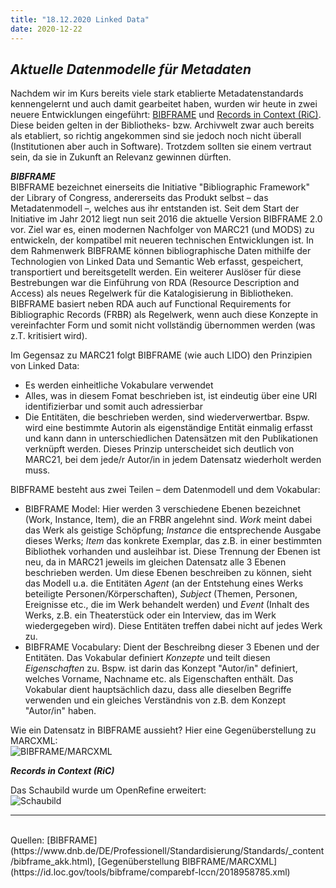 ```yaml
---
title: "18.12.2020 Linked Data"
date: 2020-12-22
---
```


## *Aktuelle Datenmodelle für Metadaten*

Nachdem wir im Kurs bereits viele stark etablierte Metadatenstandards kennengelernt und auch damit gearbeitet haben, wurden wir heute in zwei neuere Entwicklungen eingeführt: [BIBFRAME](https://de.wikipedia.org/wiki/BIBFRAME) und [Records in Context (RiC)](https://de.wikipedia.org/wiki/Records_in_Contexts). Diese beiden gelten in der Bibliotheks- bzw. Archivwelt zwar auch bereits als etabliert, so richtig angekommen sind sie jedoch noch nicht überall (Institutionen aber auch in Software). Trotzdem sollten sie einem vertraut sein, da sie in Zukunft an Relevanz gewinnen dürften.

***BIBFRAME***   
BIBFRAME bezeichnet einerseits die Initiative "Bibliographic Framework" der Library of Congress, andererseits das Produkt selbst – das Metadatenmodell –, welches aus ihr entstanden ist. Seit dem Start der Initiative im Jahr 2012 liegt nun seit 2016 die aktuelle Version BIBFRAME 2.0 vor. Ziel war es, einen modernen Nachfolger von MARC21 (und MODS) zu entwickeln, der kompatibel mit neueren technischen Entwicklungen ist. In dem Rahmenwerk BIBFRAME können bibliographische Daten mithilfe der Technologien von Linked Data und Semantic Web erfasst, gespeichert, transportiert und bereitsgetellt werden. Ein weiterer Auslöser für diese Bestrebungen war die Einführung von RDA (Resource Description and Access) als neues Regelwerk für die Katalogisierung in Bibliotheken. BIBFRAME basiert neben RDA auch auf Functional Requirements for Bibliographic Records (FRBR) als Regelwerk, wenn auch diese Konzepte in vereinfachter Form und somit nicht vollständig übernommen werden (was z.T. kritisiert wird). 

Im Gegensaz zu MARC21 folgt BIBFRAME (wie auch LIDO) den Prinzipien von Linked Data:   
* Es werden einheitliche Vokabulare verwendet 
* Alles, was in diesem Fomat beschrieben ist, ist eindeutig über eine URI identifizierbar und somit auch adressierbar
* Die Entitäten, die beschrieben werden, sind wiederverwertbar. Bspw. wird eine bestimmte Autorin als eigenständige Entität einmalig erfasst und kann dann in unterschiedlichen Datensätzen mit den Publikationen verknüpft werden. Dieses Prinzip unterscheidet sich deutlich von MARC21, bei dem jede/r Autor/in in jedem Datensatz wiederholt werden muss.

BIBFRAME besteht aus zwei Teilen – dem Datenmodell und dem Vokabular:   
* BIBFRAME Model: Hier werden 3 verschiedene Ebenen bezeichnet (Work, Instance, Item), die an FRBR angelehnt sind. *Work* meint dabei das Werk als geistige Schöpfung; *Instance* die entsprechende Ausgabe dieses Werks; *Item* das konkrete Exemplar, das z.B. in einer bestimmten Bibliothek vorhanden und ausleihbar ist. Diese Trennung der Ebenen ist neu, da in MARC21 jeweils im gleichen Datensatz alle 3 Ebenen beschrieben werden. Um diese Ebenen beschreiben zu können, sieht das Modell u.a. die Entitäten *Agent* (an der Entstehung eines Werks beteiligte Personen/Körperschaften), *Subject* (Themen, Personen, Ereignisse etc., die im Werk behandelt werden) und *Event* (Inhalt des Werks, z.B. ein Theaterstück oder ein Interview, das im Werk wiedergegeben wird). Diese Entitäten treffen dabei nicht auf jedes Werk zu.
* BIBFRAME Vocabulary: Dient der Beschreibng dieser 3 Ebenen und der Entitäten. Das Vokabular definiert *Konzepte* und teilt diesen *Eigenschaften* zu. Bspw. ist darin das Konzept "Autor/in" definiert, welches Vorname, Nachname etc. als Eigenschaften enthält. Das Vokabular dient hauptsächlich dazu, dass alle dieselben Begriffe verwenden und ein gleiches Verständnis von z.B. dem Konzept "Autor/in" haben. 

Wie ein Datensatz in BIBFRAME aussieht? Hier eine Gegenüberstellung zu MARCXML:   
![BIBFRAME/MARCXML]({{site.baseurl}}/images/bibframe.png) 


***Records in Context (RiC)***   







Das Schaubild wurde um OpenRefine erweitert:  
![Schaubild]({{site.baseurl}}/images/schaubild_neu.png) 


---  
<br>
Quellen: [BIBFRAME](https://www.dnb.de/DE/Professionell/Standardisierung/Standards/_content/bibframe_akk.html), [Gegenüberstellung BIBFRAME/MARCXML](https://id.loc.gov/tools/bibframe/comparebf-lccn/2018958785.xml)
